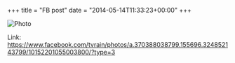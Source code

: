 +++
title = "FB post"
date = "2014-05-14T11:33:23+00:00"
+++



![Photo](https://scontent.xx.fbcdn.net/v/t1.0-0/q86/s130x130/10325777_10152201055003800_7145588353847719035_n.jpg?oh=25e8dd07094163ec964c5fc04312bbc8&oe=5950E52D)


Link: https://www.facebook.com/tvrain/photos/a.370388038799.155696.324852143799/10152201055003800/?type=3
